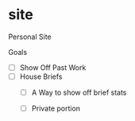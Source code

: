 # site
Personal Site


Goals
- [ ] Show Off Past Work
- [ ] House Briefs
  - [ ] A Way to show off brief stats
  - [ ] Private portion
  

